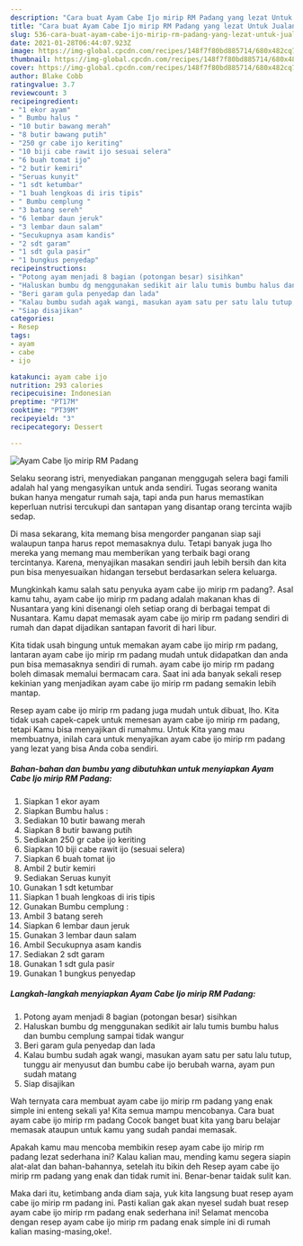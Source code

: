 ```yaml
---
description: "Cara buat Ayam Cabe Ijo mirip RM Padang yang lezat Untuk Jualan"
title: "Cara buat Ayam Cabe Ijo mirip RM Padang yang lezat Untuk Jualan"
slug: 536-cara-buat-ayam-cabe-ijo-mirip-rm-padang-yang-lezat-untuk-jualan
date: 2021-01-28T06:44:07.923Z
image: https://img-global.cpcdn.com/recipes/148f7f80bd885714/680x482cq70/ayam-cabe-ijo-mirip-rm-padang-foto-resep-utama.jpg
thumbnail: https://img-global.cpcdn.com/recipes/148f7f80bd885714/680x482cq70/ayam-cabe-ijo-mirip-rm-padang-foto-resep-utama.jpg
cover: https://img-global.cpcdn.com/recipes/148f7f80bd885714/680x482cq70/ayam-cabe-ijo-mirip-rm-padang-foto-resep-utama.jpg
author: Blake Cobb
ratingvalue: 3.7
reviewcount: 3
recipeingredient:
- "1 ekor ayam"
- " Bumbu halus "
- "10 butir bawang merah"
- "8 butir bawang putih"
- "250 gr cabe ijo keriting"
- "10 biji cabe rawit ijo sesuai selera"
- "6 buah tomat ijo"
- "2 butir kemiri"
- "Seruas kunyit"
- "1 sdt ketumbar"
- "1 buah lengkoas di iris tipis"
- " Bumbu cemplung "
- "3 batang sereh"
- "6 lembar daun jeruk"
- "3 lembar daun salam"
- "Secukupnya asam kandis"
- "2 sdt garam"
- "1 sdt gula pasir"
- "1 bungkus penyedap"
recipeinstructions:
- "Potong ayam menjadi 8 bagian (potongan besar) sisihkan"
- "Haluskan bumbu dg menggunakan sedikit air lalu tumis bumbu halus dan bumbu cemplung sampai tidak wangur"
- "Beri garam gula penyedap dan lada"
- "Kalau bumbu sudah agak wangi, masukan ayam satu per satu lalu tutup, tunggu air menyusut dan bumbu cabe ijo berubah warna, ayam pun sudah matang"
- "Siap disajikan"
categories:
- Resep
tags:
- ayam
- cabe
- ijo

katakunci: ayam cabe ijo 
nutrition: 293 calories
recipecuisine: Indonesian
preptime: "PT17M"
cooktime: "PT39M"
recipeyield: "3"
recipecategory: Dessert

---
```



![Ayam Cabe Ijo mirip RM Padang](https://img-global.cpcdn.com/recipes/148f7f80bd885714/680x482cq70/ayam-cabe-ijo-mirip-rm-padang-foto-resep-utama.jpg)

Selaku seorang istri, menyediakan panganan menggugah selera bagi famili adalah hal yang mengasyikan untuk anda sendiri. Tugas seorang  wanita bukan hanya mengatur rumah saja, tapi anda pun harus memastikan keperluan nutrisi tercukupi dan santapan yang disantap orang tercinta wajib sedap.

Di masa  sekarang, kita memang bisa mengorder panganan siap saji walaupun tanpa harus repot memasaknya dulu. Tetapi banyak juga lho mereka yang memang mau memberikan yang terbaik bagi orang tercintanya. Karena, menyajikan masakan sendiri jauh lebih bersih dan kita pun bisa menyesuaikan hidangan tersebut berdasarkan selera keluarga. 



Mungkinkah kamu salah satu penyuka ayam cabe ijo mirip rm padang?. Asal kamu tahu, ayam cabe ijo mirip rm padang adalah makanan khas di Nusantara yang kini disenangi oleh setiap orang di berbagai tempat di Nusantara. Kamu dapat memasak ayam cabe ijo mirip rm padang sendiri di rumah dan dapat dijadikan santapan favorit di hari libur.

Kita tidak usah bingung untuk memakan ayam cabe ijo mirip rm padang, lantaran ayam cabe ijo mirip rm padang mudah untuk didapatkan dan anda pun bisa memasaknya sendiri di rumah. ayam cabe ijo mirip rm padang boleh dimasak memalui bermacam cara. Saat ini ada banyak sekali resep kekinian yang menjadikan ayam cabe ijo mirip rm padang semakin lebih mantap.

Resep ayam cabe ijo mirip rm padang juga mudah untuk dibuat, lho. Kita tidak usah capek-capek untuk memesan ayam cabe ijo mirip rm padang, tetapi Kamu bisa menyajikan di rumahmu. Untuk Kita yang mau membuatnya, inilah cara untuk menyajikan ayam cabe ijo mirip rm padang yang lezat yang bisa Anda coba sendiri.

<!--inarticleads1-->

##### Bahan-bahan dan bumbu yang dibutuhkan untuk menyiapkan Ayam Cabe Ijo mirip RM Padang:

1. Siapkan 1 ekor ayam
1. Siapkan  Bumbu halus :
1. Sediakan 10 butir bawang merah
1. Siapkan 8 butir bawang putih
1. Sediakan 250 gr cabe ijo keriting
1. Siapkan 10 biji cabe rawit ijo (sesuai selera)
1. Siapkan 6 buah tomat ijo
1. Ambil 2 butir kemiri
1. Sediakan Seruas kunyit
1. Gunakan 1 sdt ketumbar
1. Siapkan 1 buah lengkoas di iris tipis
1. Gunakan  Bumbu cemplung :
1. Ambil 3 batang sereh
1. Siapkan 6 lembar daun jeruk
1. Gunakan 3 lembar daun salam
1. Ambil Secukupnya asam kandis
1. Sediakan 2 sdt garam
1. Gunakan 1 sdt gula pasir
1. Gunakan 1 bungkus penyedap




<!--inarticleads2-->

##### Langkah-langkah menyiapkan Ayam Cabe Ijo mirip RM Padang:

1. Potong ayam menjadi 8 bagian (potongan besar) sisihkan
1. Haluskan bumbu dg menggunakan sedikit air lalu tumis bumbu halus dan bumbu cemplung sampai tidak wangur
1. Beri garam gula penyedap dan lada
1. Kalau bumbu sudah agak wangi, masukan ayam satu per satu lalu tutup, tunggu air menyusut dan bumbu cabe ijo berubah warna, ayam pun sudah matang
1. Siap disajikan




Wah ternyata cara membuat ayam cabe ijo mirip rm padang yang enak simple ini enteng sekali ya! Kita semua mampu mencobanya. Cara buat ayam cabe ijo mirip rm padang Cocok banget buat kita yang baru belajar memasak ataupun untuk kamu yang sudah pandai memasak.

Apakah kamu mau mencoba membikin resep ayam cabe ijo mirip rm padang lezat sederhana ini? Kalau kalian mau, mending kamu segera siapin alat-alat dan bahan-bahannya, setelah itu bikin deh Resep ayam cabe ijo mirip rm padang yang enak dan tidak rumit ini. Benar-benar taidak sulit kan. 

Maka dari itu, ketimbang anda diam saja, yuk kita langsung buat resep ayam cabe ijo mirip rm padang ini. Pasti kalian gak akan nyesel sudah buat resep ayam cabe ijo mirip rm padang enak sederhana ini! Selamat mencoba dengan resep ayam cabe ijo mirip rm padang enak simple ini di rumah kalian masing-masing,oke!.


